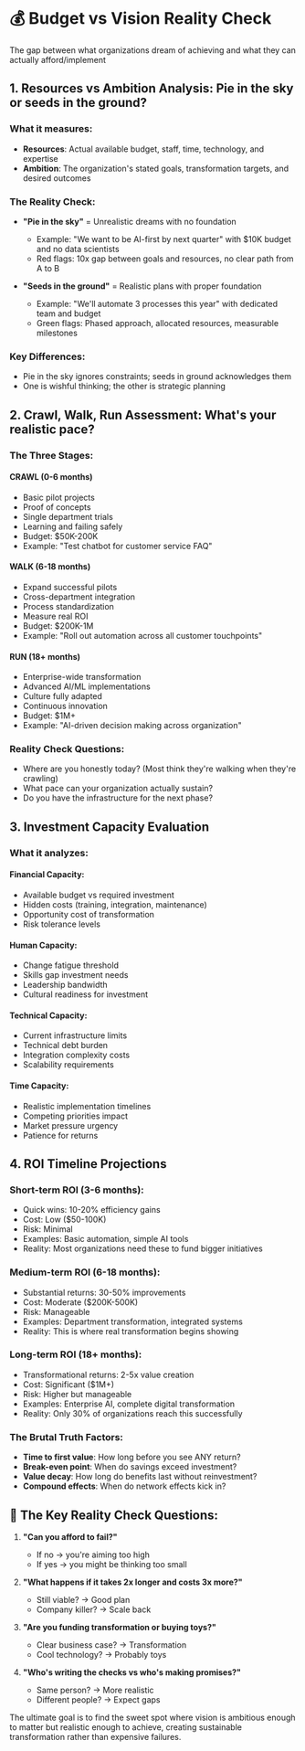 # 💰 Budget vs Vision Reality Check

The gap between what organizations dream of achieving and what they can actually afford/implement

## 1. Resources vs Ambition Analysis: Pie in the sky or seeds in the ground?

### What it measures:
- **Resources**: Actual available budget, staff, time, technology, and expertise
- **Ambition**: The organization's stated goals, transformation targets, and desired outcomes

### The Reality Check:
- **"Pie in the sky"** = Unrealistic dreams with no foundation
  - Example: "We want to be AI-first by next quarter" with $10K budget and no data scientists
  - Red flags: 10x gap between goals and resources, no clear path from A to B
  
- **"Seeds in the ground"** = Realistic plans with proper foundation
  - Example: "We'll automate 3 processes this year" with dedicated team and budget
  - Green flags: Phased approach, allocated resources, measurable milestones

### Key Differences:
- Pie in the sky ignores constraints; seeds in ground acknowledges them
- One is wishful thinking; the other is strategic planning

## 2. Crawl, Walk, Run Assessment: What's your realistic pace?

### The Three Stages:

#### CRAWL (0-6 months)
- Basic pilot projects
- Proof of concepts
- Single department trials
- Learning and failing safely
- Budget: $50K-200K
- Example: "Test chatbot for customer service FAQ"

#### WALK (6-18 months)
- Expand successful pilots
- Cross-department integration
- Process standardization
- Measure real ROI
- Budget: $200K-1M
- Example: "Roll out automation across all customer touchpoints"

#### RUN (18+ months)
- Enterprise-wide transformation
- Advanced AI/ML implementations
- Culture fully adapted
- Continuous innovation
- Budget: $1M+
- Example: "AI-driven decision making across organization"

### Reality Check Questions:
- Where are you honestly today? (Most think they're walking when they're crawling)
- What pace can your organization actually sustain?
- Do you have the infrastructure for the next phase?

## 3. Investment Capacity Evaluation

### What it analyzes:

#### Financial Capacity:
- Available budget vs required investment
- Hidden costs (training, integration, maintenance)
- Opportunity cost of transformation
- Risk tolerance levels

#### Human Capacity:
- Change fatigue threshold
- Skills gap investment needs
- Leadership bandwidth
- Cultural readiness for investment

#### Technical Capacity:
- Current infrastructure limits
- Technical debt burden
- Integration complexity costs
- Scalability requirements

#### Time Capacity:
- Realistic implementation timelines
- Competing priorities impact
- Market pressure urgency
- Patience for returns

## 4. ROI Timeline Projections

### Short-term ROI (3-6 months):
- Quick wins: 10-20% efficiency gains
- Cost: Low ($50-100K)
- Risk: Minimal
- Examples: Basic automation, simple AI tools
- Reality: Most organizations need these to fund bigger initiatives

### Medium-term ROI (6-18 months):
- Substantial returns: 30-50% improvements
- Cost: Moderate ($200K-500K)
- Risk: Manageable
- Examples: Department transformation, integrated systems
- Reality: This is where real transformation begins showing

### Long-term ROI (18+ months):
- Transformational returns: 2-5x value creation
- Cost: Significant ($1M+)
- Risk: Higher but manageable
- Examples: Enterprise AI, complete digital transformation
- Reality: Only 30% of organizations reach this successfully

### The Brutal Truth Factors:
- **Time to first value**: How long before you see ANY return?
- **Break-even point**: When do savings exceed investment?
- **Value decay**: How long do benefits last without reinvestment?
- **Compound effects**: When do network effects kick in?

## 🎯 The Key Reality Check Questions:

1. **"Can you afford to fail?"** 
   - If no → you're aiming too high
   - If yes → you might be thinking too small

2. **"What happens if it takes 2x longer and costs 3x more?"**
   - Still viable? → Good plan
   - Company killer? → Scale back

3. **"Are you funding transformation or buying toys?"**
   - Clear business case? → Transformation
   - Cool technology? → Probably toys

4. **"Who's writing the checks vs who's making promises?"**
   - Same person? → More realistic
   - Different people? → Expect gaps

The ultimate goal is to find the sweet spot where vision is ambitious enough to matter but realistic enough to achieve, creating sustainable transformation rather than expensive failures.
